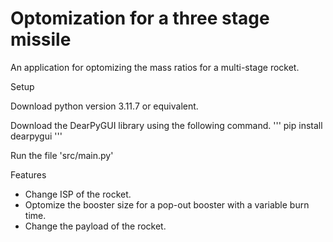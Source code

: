 # Optomization for a three stage missile

An application for optomizing the mass ratios for a multi-stage rocket. 


Setup

Download python version 3.11.7 or equivalent. 

Download the DearPyGUI library using the following command. 
'''
pip install dearpygui
'''

Run the file 'src/main.py'

Features
- Change ISP of the rocket.
- Optomize the booster size for a  pop-out booster with a variable burn time.
- Change the payload of the rocket.


